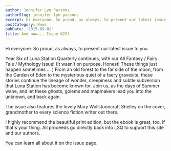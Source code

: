 ```yaml
---
author: Jennifer Lyn Parsons
authorSlug: jennifer-lyn-parsons
excerpt: Hi everyone. So proud, as always, to present our latest issue to you...
postCategory: News
pubDate: '2015-09-01'
title: And now... Issue 023!
---
```

Hi everyone. So proud, as always, to present our latest issue to you.

Year Six of Luna Station Quarterly continues, with our All Fantasy / Fairy Tale / Mythology Issue! (It wasn’t on purpose. Honest! These things just happen sometimes … ) From an old forest to the far side of the moon, from the Garden of Eden to the mysterious quiet of a faery gravesite, these stories continue the lineage of wonder, creepiness and subtle subversion that Luna Station has become known for. Join us, as the days of Summer wane, and let these ghosts, golems and mapmakers lead you into the unknown, and back again.

The issue also features the lovely Mary Wollstonecraft Shelley on the cover, grandmother to every science fiction writer out there.

I highly recommend the beautiful print edition, but the ebook is great, too, if that's your thing. All proceeds go directly back into LSQ to support this site and our authors.

You can learn all about it on the issue page.
